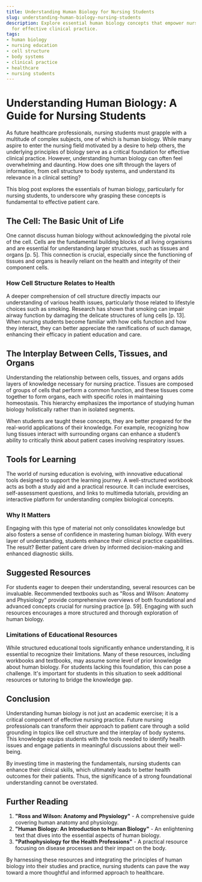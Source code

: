 ```yaml
---
title: Understanding Human Biology for Nursing Students
slug: understanding-human-biology-nursing-students
description: Explore essential human biology concepts that empower nursing students
  for effective clinical practice.
tags:
- human biology
- nursing education
- cell structure
- body systems
- clinical practice
- healthcare
- nursing students
---
```


# Understanding Human Biology: A Guide for Nursing Students

As future healthcare professionals, nursing students must grapple with a multitude of complex subjects, one of which is human biology. While many aspire to enter the nursing field motivated by a desire to help others, the underlying principles of biology serve as a critical foundation for effective clinical practice. However, understanding human biology can often feel overwhelming and daunting. How does one sift through the layers of information, from cell structure to body systems, and understand its relevance in a clinical setting?

This blog post explores the essentials of human biology, particularly for nursing students, to underscore why grasping these concepts is fundamental to effective patient care. 

## The Cell: The Basic Unit of Life

One cannot discuss human biology without acknowledging the pivotal role of the cell. Cells are the fundamental building blocks of all living organisms and are essential for understanding larger structures, such as tissues and organs [p. 5]. This connection is crucial, especially since the functioning of tissues and organs is heavily reliant on the health and integrity of their component cells.

### How Cell Structure Relates to Health

A deeper comprehension of cell structure directly impacts our understanding of various health issues, particularly those related to lifestyle choices such as smoking. Research has shown that smoking can impair airway function by damaging the delicate structures of lung cells [p. 13]. When nursing students become familiar with how cells function and how they interact, they can better appreciate the ramifications of such damage, enhancing their efficacy in patient education and care.

## The Interplay Between Cells, Tissues, and Organs

Understanding the relationship between cells, tissues, and organs adds layers of knowledge necessary for nursing practice. Tissues are composed of groups of cells that perform a common function, and these tissues come together to form organs, each with specific roles in maintaining homeostasis. This hierarchy emphasizes the importance of studying human biology holistically rather than in isolated segments.

When students are taught these concepts, they are better prepared for the real-world applications of their knowledge. For example, recognizing how lung tissues interact with surrounding organs can enhance a student’s ability to critically think about patient cases involving respiratory issues.

## Tools for Learning

The world of nursing education is evolving, with innovative educational tools designed to support the learning journey. A well-structured workbook acts as both a study aid and a practical resource. It can include exercises, self-assessment questions, and links to multimedia tutorials, providing an interactive platform for understanding complex biological concepts.

### Why It Matters

Engaging with this type of material not only consolidates knowledge but also fosters a sense of confidence in mastering human biology. With every layer of understanding, students enhance their clinical practice capabilities. The result? Better patient care driven by informed decision-making and enhanced diagnostic skills.

## Suggested Resources

For students eager to deepen their understanding, several resources can be invaluable. Recommended textbooks such as "Ross and Wilson: Anatomy and Physiology" provide comprehensive overviews of both foundational and advanced concepts crucial for nursing practice [p. 59]. Engaging with such resources encourages a more structured and thorough exploration of human biology.

### Limitations of Educational Resources

While structured educational tools significantly enhance understanding, it is essential to recognize their limitations. Many of these resources, including workbooks and textbooks, may assume some level of prior knowledge about human biology. For students lacking this foundation, this can pose a challenge. It's important for students in this situation to seek additional resources or tutoring to bridge the knowledge gap.

## Conclusion

Understanding human biology is not just an academic exercise; it is a critical component of effective nursing practice. Future nursing professionals can transform their approach to patient care through a solid grounding in topics like cell structure and the interplay of body systems. This knowledge equips students with the tools needed to identify health issues and engage patients in meaningful discussions about their well-being.

By investing time in mastering the fundamentals, nursing students can enhance their clinical skills, which ultimately leads to better health outcomes for their patients. Thus, the significance of a strong foundational understanding cannot be overstated.

## Further Reading

1. **"Ross and Wilson: Anatomy and Physiology"** - A comprehensive guide covering human anatomy and physiology.
2. **"Human Biology: An Introduction to Human Biology"** - An enlightening text that dives into the essential aspects of human biology.
3. **"Pathophysiology for the Health Professions"** - A practical resource focusing on disease processes and their impact on the body.

By harnessing these resources and integrating the principles of human biology into their studies and practice, nursing students can pave the way toward a more thoughtful and informed approach to healthcare.

<script type="application/ld+json">
{
  "@context": "https://schema.org",
  "@type": "BlogPosting",
  "headline": "Understanding Human Biology for Nursing Students",
  "description": "Explore essential human biology concepts that empower nursing students for effective clinical practice.",
  "datePublished": "2025-08-14",
  "dateModified": "2025-08-14",
  "mainEntityOfPage": {
    "@type": "WebPage",
    "@id": "https://example.com/understanding-human-biology-nursing-students"
  },
  "keywords": "human biology, nursing education, cell structure, body systems, clinical practice, healthcare, nursing students",
  "author": {
    "@type": "Organization",
    "name": "Your Company"
  },
  "publisher": {
    "@type": "Organization",
    "name": "Your Company"
  }
}
</script>